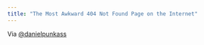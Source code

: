 ```yaml
---
title: "The Most Awkward 404 Not Found Page on the Internet"
---
```

<p>Via <a href="https://twitter.com/danielpunkass/status/90813036507574272" title="" target="">@danielpunkass</a></p>
